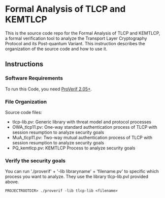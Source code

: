 # Formal Analysis of TLCP and KEMTLCP
This is the source code repo for the Formal Analysis of TLCP and KEMTLCP, a formal verification tool to analyze the Transport Layer Cryptography Protocol and its Post-quantum Variant. This instruction describes the organization of the source code and how to use it.


## Instructions

### Software Requirements
To run this Code, you need [ProVerif 2.05+](https://prosecco.gforge.inria.fr/personal/bblanche/proverif/).

### File Organization

Source code files:
- tlcp-lib.pv: Generic library with threat model and protocol processes
- OWA_tlcp11.pv: One-way standard authentication process of TLCP with session resumption to analyze security goals
- MuA_tlcp11.pv: Two-way mutual authentication process of TLCP with session resumption to analyze security goals
- PQ_kemtlcp.pv: KEMTLCP Process to analyze security goals


### Verify the security goals
You can run './proverif' + '-lib libraryname' + 'filename.pv' to specific which process you want to analyze. 
They use the library tlcp-lib.pvl provided above.

```
PROJECTROOTDIR> ./proverif -lib tlcp-lib <filename>
```
